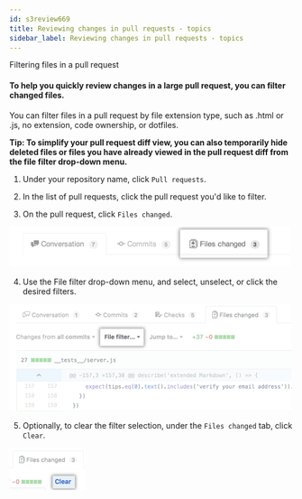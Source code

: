 ```yaml
---
id: s3review669
title: Reviewing changes in pull requests - topics
sidebar_label: Reviewing changes in pull requests - topics
---
```


Filtering files in a pull request

#### To help you quickly review changes in a large pull request, you can filter changed files.

You can filter files in a pull request by file extension type, such as .html or .js, no extension, code ownership, or dotfiles.

**Tip: To simplify your pull request diff view, you can also temporarily hide deleted files or files you have already viewed in the pull request diff from the file filter drop-down menu.**

1. Under your repository name, click  `Pull requests`.

2. In the list of pull requests, click the pull request you'd like to filter.

3. On the pull request, click `Files changed`.


![xxx](https://raw.githubusercontent.com/ChickenKyiv/awesome-git-article/master/img/PR/review/pull-request-tabs-changed-files.png)

4. Use the File filter drop-down menu, and select, unselect, or click the desired filters.


![xxx](https://raw.githubusercontent.com/ChickenKyiv/awesome-git-article/master/img/PR/review/file-filter-option.png)

5. Optionally, to clear the filter selection, under the `Files changed` tab, click `Clear`.


![xxx](https://raw.githubusercontent.com/ChickenKyiv/awesome-git-article/master/img/PR/review/clear-file-filter.png)
